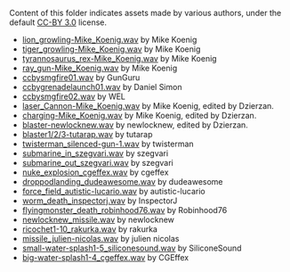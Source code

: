 Content of this folder indicates assets made by various authors, under the default [CC-BY 3.0](https://creativecommons.org/licenses/by/3.0/) license.

* [lion_growling-Mike_Koenig.wav](http://soundbible.com/1483-Lion-Growling.html) by Mike Koenig
* [tiger_growling-Mike_Koenig.wav](http://soundbible.com/1485-Tiger-Growling.html) by Mike Koenig
* [tyrannosaurus_rex-Mike_Koenig.wav](http://soundbible.com/1319-Tyrannosaurus-Rex.html) by Mike Koenig
* [ray_gun-Mike_Koenig.wav](http://soundbible.com/1770-Ray-Gun.html) by Mike Koenig
* [ccbysmgfire01.wav](http://soundbible.com/2091-MP5-SMG-9mm.html) by GunGuru
* [ccbygrenadelaunch01.wav](http://soundbible.com/2140-Grenade-Launcher-2.html) by Daniel Simon
* [ccbysmgfire02.wav](http://soundbible.com/1575-High-Definition-Machine-Gun.html) by WEL
* [laser_Cannon-Mike_Koenig.wav](http://soundbible.com/1771-Laser-Cannon.html) by Mike Koenig, edited by Dzierzan.
* [charging-Mike_Koenig.wav](http://soundbible.com/1771-Laser-Cannon.html) by Mike Koenig, edited by Dzierzan.
* [blaster-newlocknew.wav](https://freesound.org/people/newlocknew/sounds/520056/) by newlocknew, edited by Dzierzan.
* [blaster1/2/3-tutarap.wav](https://freesound.org/people/tutarap/sounds/341956/) by tutarap
* [twisterman_silenced-gun-1.wav](https://freesound.org/people/twisterman/sounds/163583/) by twisterman
* [submarine_in_szegvari.wav](https://freesound.org/people/szegvari/sounds/572537/) by szegvari
* [submarine_out_szegvari.wav](https://freesound.org/people/szegvari/sounds/572537/) by szegvari
* [nuke_explosion_cgeffex.wav](https://freesound.org/people/CGEffex/sounds/100773/) by cgeffex
* [droppodlanding_dudeawesome.wav](https://freesound.org/people/DudeAwesome/sounds/386067/) by dudeawesome
* [force_field_autistic-lucario.wav](https://freesound.org/people/Autistic%20Lucario/sounds/142607/) by autistic-lucario
* [worm_death_inspectorj.wav](https://freesound.org/people/InspectorJ/sounds/401943/) by InspectorJ
* [flyingmonster_death_robinhood76.wav](https://freesound.org/people/Robinhood76/sounds/100800/) by Robinhood76
* [newlocknew_missile.wav](https://freesound.org/people/newlocknew/sounds/514039/) by newlocknew
* [ricochet1-10_rakurka.wav](https://freesound.org/people/rakurka/sounds/109957/) by rakurka
* [missile_julien-nicolas.wav](https://freesound.org/people/rakurka/sounds/109957/) by julien nicolas
* [small-water-splash1-5_siliconesound.wav](https://freesound.org/people/SiliconeSound/sounds/609428/) by SiliconeSound
* [big-water-splash1-4_cgeffex.wav](https://freesound.org/people/CGEffex/sounds/98335/) by CGEffex
